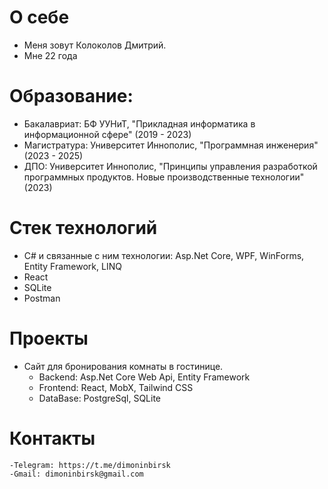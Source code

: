 # О себе

- Меня зовут Колоколов Дмитрий.
- Мне 22 года

# Образование:
  - Бакалавриат: БФ УУНиТ, "Прикладная информатика в информационной сфере" (2019 - 2023)
  - Магистратура: Университет Иннополис, "Программная инженерия" (2023 - 2025)
  - ДПО: Университет Иннополис, "Принципы управления разработкой программных продуктов. Новые производственные технологии" (2023)
  

# Стек технологий
  - С# и связанные с ним технологии: Asp.Net Core, WPF, WinForms, Entity Framework, LINQ
  - React 
  - SQLite
  - Postman

# Проекты
  - Сайт для бронирования комнаты в гостинице. 
    - Backend: Asp.Net Core Web Api, Entity Framework
    - Frontend: React, MobX, Tailwind CSS
    - DataBase: PostgreSql, SQLite
 
 # Контакты
    -Telegram: https://t.me/dimoninbirsk
    -Gmail: dimoninbirsk@gmail.com



